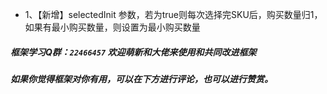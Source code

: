 * 1、【新增】selectedInit 参数，若为true则每次选择完SKU后，购买数量归1，如果有最小购买数量，则设置为最小购买数量

##### 框架学习Q群：`22466457` 欢迎萌新和大佬来使用和共同改进框架

##### 如果你觉得框架对你有用，可以在下方进行评论，也可以进行赞赏。
